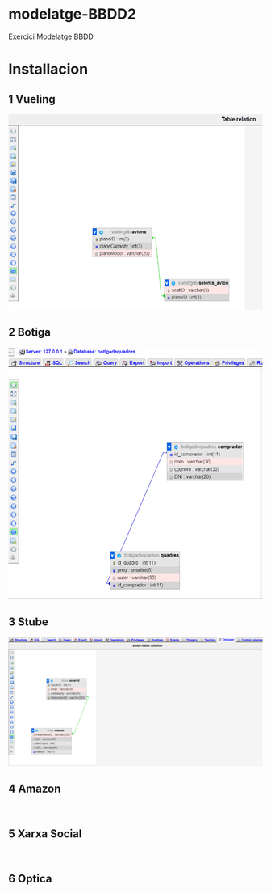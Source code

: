 # modelatge-BBDD2
Exercici Modelatge BBDD

# Installacion
## 1 Vueling
![Vuelingdb](https://github.com/dianavile/modelatge-BBDD2/blob/master/vuelingdb.PNG)
## 2 Botiga
![botigadequadresdb](https://github.com/dianavile/modelatge-BBDD2/blob/master/botigadequadresdb.PNG)
## 3 Stube
![stubedb](https://github.com/dianavile/modelatge-BBDD2/blob/master/3-stubedb.PNG)
## 4 Amazon
![]()
## 5 Xarxa Social
![]()
## 6 Optica
![]()

